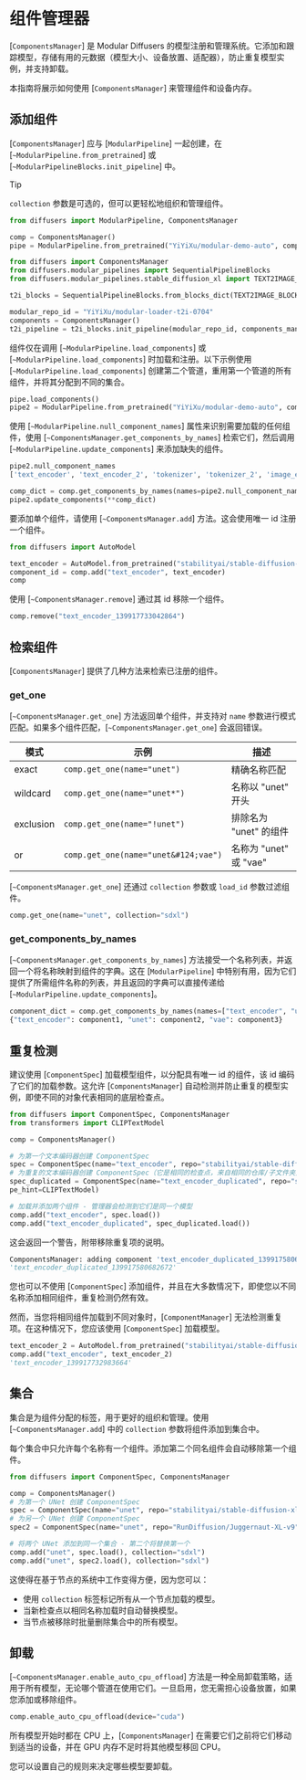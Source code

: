 <!--版权所有 2025 HuggingFace 团队。保留所有权利。

根据 Apache 许可证 2.0 版（"许可证"）授权；除非遵守许可证，否则不得使用此文件。您可以在以下网址获取许可证副本：

http://www.apache.org/licenses/LICENSE-2.0

除非适用法律要求或书面同意，根据许可证分发的软件按"原样"分发，无任何明示或暗示的担保或条件。请参阅许可证以了解特定语言管理权限和限制。
-->

# 组件管理器

[`ComponentsManager`] 是 Modular Diffusers 的模型注册和管理系统。它添加和跟踪模型，存储有用的元数据（模型大小、设备放置、适配器），防止重复模型实例，并支持卸载。

本指南将展示如何使用 [`ComponentsManager`] 来管理组件和设备内存。

## 添加组件

[`ComponentsManager`] 应与 [`ModularPipeline`] 一起创建，在 [`~ModularPipeline.from_pretrained`] 或 [`~ModularPipelineBlocks.init_pipeline`] 中。

> [!TIP]
> `collection` 参数是可选的，但可以更轻松地组织和管理组件。

<hfoptions id="create">
<hfoption id="from_pretrained">

```py
from diffusers import ModularPipeline, ComponentsManager

comp = ComponentsManager()
pipe = ModularPipeline.from_pretrained("YiYiXu/modular-demo-auto", components_manager=comp, collection="test1")
```

</hfoption>
<hfoption id="init_pipeline">

```py
from diffusers import ComponentsManager
from diffusers.modular_pipelines import SequentialPipelineBlocks
from diffusers.modular_pipelines.stable_diffusion_xl import TEXT2IMAGE_BLOCKS

t2i_blocks = SequentialPipelineBlocks.from_blocks_dict(TEXT2IMAGE_BLOCKS)

modular_repo_id = "YiYiXu/modular-loader-t2i-0704"
components = ComponentsManager()
t2i_pipeline = t2i_blocks.init_pipeline(modular_repo_id, components_manager=components)
```

</hfoption>
</hfoptions>

组件仅在调用 [`~ModularPipeline.load_components`] 或 [`~ModularPipeline.load_components`] 时加载和注册。以下示例使用 [`~ModularPipeline.load_components`] 创建第二个管道，重用第一个管道的所有组件，并将其分配到不同的集合。

```py
pipe.load_components()
pipe2 = ModularPipeline.from_pretrained("YiYiXu/modular-demo-auto", components_manager=comp, collection="test2")
```

使用 [`~ModularPipeline.null_component_names`] 属性来识别需要加载的任何组件，使用 [`~ComponentsManager.get_components_by_names`] 检索它们，然后调用 [`~ModularPipeline.update_components`] 来添加缺失的组件。

```py
pipe2.null_component_names 
['text_encoder', 'text_encoder_2', 'tokenizer', 'tokenizer_2', 'image_encoder', 'unet', 'vae', 'scheduler', 'controlnet']

comp_dict = comp.get_components_by_names(names=pipe2.null_component_names)
pipe2.update_components(**comp_dict)
```

要添加单个组件，请使用 [`~ComponentsManager.add`] 方法。这会使用唯一 id 注册一个组件。

```py
from diffusers import AutoModel

text_encoder = AutoModel.from_pretrained("stabilityai/stable-diffusion-xl-base-1.0", subfolder="text_encoder")
component_id = comp.add("text_encoder", text_encoder)
comp
```

使用 [`~ComponentsManager.remove`] 通过其 id 移除一个组件。

```py
comp.remove("text_encoder_139917733042864")
```

## 检索组件

[`ComponentsManager`] 提供了几种方法来检索已注册的组件。

### get_one

[`~ComponentsManager.get_one`] 方法返回单个组件，并支持对 `name` 参数进行模式匹配。如果多个组件匹配，[`~ComponentsManager.get_one`] 会返回错误。

| 模式       | 示例                             | 描述                                   |
|-------------|----------------------------------|-------------------------------------------|
| exact       | `comp.get_one(name="unet")`      | 精确名称匹配                          |
| wildcard    | `comp.get_one(name="unet*")`     | 名称以 "unet" 开头                |
| exclusion   | `comp.get_one(name="!unet")`     | 排除名为 "unet" 的组件           |
| or          | `comp.get_one(name="unet&#124;vae")`  | 名称为 "unet" 或 "vae"                   |

[`~ComponentsManager.get_one`] 还通过 `collection` 参数或 `load_id` 参数过滤组件。

```py
comp.get_one(name="unet", collection="sdxl")
```

### get_components_by_names

[`~ComponentsManager.get_components_by_names`] 方法接受一个名称列表，并返回一个将名称映射到组件的字典。这在 [`ModularPipeline`] 中特别有用，因为它们提供了所需组件名称的列表，并且返回的字典可以直接传递给 [`~ModularPipeline.update_components`]。

```py
component_dict = comp.get_components_by_names(names=["text_encoder", "unet", "vae"])
{"text_encoder": component1, "unet": component2, "vae": component3}
```

## 重复检测

建议使用 [`ComponentSpec`] 加载模型组件，以分配具有唯一 id 的组件，该 id 编码了它们的加载参数。这允许 [`ComponentsManager`] 自动检测并防止重复的模型实例，即使不同的对象代表相同的底层检查点。

```py
from diffusers import ComponentSpec, ComponentsManager
from transformers import CLIPTextModel

comp = ComponentsManager()

# 为第一个文本编码器创建 ComponentSpec
spec = ComponentSpec(name="text_encoder", repo="stabilityai/stable-diffusion-xl-base-1.0", subfolder="text_encoder", type_hint=AutoModel)
# 为重复的文本编码器创建 ComponentSpec（它是相同的检查点，来自相同的仓库/子文件夹）
spec_duplicated = ComponentSpec(name="text_encoder_duplicated", repo="stabilityai/stable-diffusion-xl-base-1.0", subfolder="text_encoder", ty
pe_hint=CLIPTextModel)

# 加载并添加两个组件 - 管理器会检测到它们是同一个模型
comp.add("text_encoder", spec.load())
comp.add("text_encoder_duplicated", spec_duplicated.load())
```

这会返回一个警告，附带移除重复项的说明。

```py
ComponentsManager: adding component 'text_encoder_duplicated_139917580682672', but it has duplicate load_id 'stabilityai/stable-diffusion-xl-base-1.0|text_encoder|null|null' with existing components: text_encoder_139918506246832. To remove a duplicate, call `components_manager.remove('<component_id>')`.
'text_encoder_duplicated_139917580682672'
```

您也可以不使用 [`ComponentSpec`] 添加组件，并且在大多数情况下，即使您以不同名称添加相同组件，重复检测仍然有效。

然而，当您将相同组件加载到不同对象时，[`ComponentManager`] 无法检测重复项。在这种情况下，您应该使用 [`ComponentSpec`] 加载模型。

```py
text_encoder_2 = AutoModel.from_pretrained("stabilityai/stable-diffusion-xl-base-1.0", subfolder="text_encoder")
comp.add("text_encoder", text_encoder_2)
'text_encoder_139917732983664'
```

## 集合

集合是为组件分配的标签，用于更好的组织和管理。使用 [`~ComponentsManager.add`] 中的 `collection` 参数将组件添加到集合中。

每个集合中只允许每个名称有一个组件。添加第二个同名组件会自动移除第一个组件。

```py
from diffusers import ComponentSpec, ComponentsManager

comp = ComponentsManager()
# 为第一个 UNet 创建 ComponentSpec
spec = ComponentSpec(name="unet", repo="stabilityai/stable-diffusion-xl-base-1.0", subfolder="unet", type_hint=AutoModel)
# 为另一个 UNet 创建 ComponentSpec
spec2 = ComponentSpec(name="unet", repo="RunDiffusion/Juggernaut-XL-v9", subfolder="unet", type_hint=AutoModel, variant="fp16")

# 将两个 UNet 添加到同一个集合 - 第二个将替换第一个
comp.add("unet", spec.load(), collection="sdxl")
comp.add("unet", spec2.load(), collection="sdxl")
```

这使得在基于节点的系统中工作变得方便，因为您可以：

- 使用 `collection` 标签标记所有从一个节点加载的模型。
- 当新检查点以相同名称加载时自动替换模型。
- 当节点被移除时批量删除集合中的所有模型。

## 卸载

[`~ComponentsManager.enable_auto_cpu_offload`] 方法是一种全局卸载策略，适用于所有模型，无论哪个管道在使用它们。一旦启用，您无需担心设备放置，如果您添加或移除组件。

```py
comp.enable_auto_cpu_offload(device="cuda")
```

所有模型开始时都在 CPU 上，[`ComponentsManager`] 在需要它们之前将它们移动到适当的设备，并在 GPU 内存不足时将其他模型移回 CPU。

您可以设置自己的规则来决定哪些模型要卸载。
